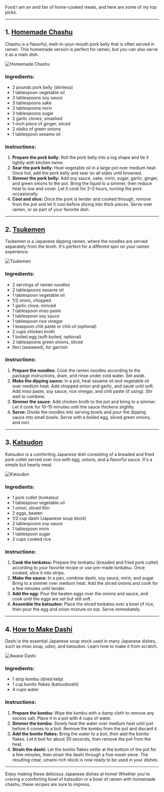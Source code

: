 Food
I am an avid fan of home-cooked meals, and here are some of my top picks.

---

## 1. [Homemade Chashu](https://www.justonecookbook.com/homemade-chashu/)

Chashu is a flavorful, melt-in-your-mouth pork belly that is often served in ramen. This homemade version is perfect for ramen, but you can also serve it as a main dish.

![Homemade Chashu](https://www.justonecookbook.com/wp-content/uploads/2019/05/Chashu-I-2.jpg)

### Ingredients:
- 2 pounds pork belly (skinless)
- 1 tablespoon vegetable oil
- 3 tablespoons soy sauce
- 3 tablespoons sake
- 3 tablespoons mirin
- 3 tablespoons sugar
- 2 garlic cloves, smashed
- 1-inch piece of ginger, sliced
- 2 stalks of green onions
- 1 tablespoon sesame oil

### Instructions:
1. **Prepare the pork belly:** Roll the pork belly into a log shape and tie it tightly with kitchen twine.
2. **Sear the pork belly:** Heat vegetable oil in a large pot over medium heat. Once hot, add the pork belly and sear on all sides until browned.
3. **Simmer the pork belly:** Add soy sauce, sake, mirin, sugar, garlic, ginger, and green onions to the pot. Bring the liquid to a simmer, then reduce heat to low and cover. Let it cook for 2–3 hours, turning the pork occasionally.
4. **Cool and slice:** Once the pork is tender and cooked through, remove from the pot and let it cool before slicing into thick pieces. Serve over ramen, or as part of your favorite dish.

---

## 2. [Tsukemen](https://www.cherryonmysundae.com/2019/02/tsukemen.html)

Tsukemen is a Japanese dipping ramen, where the noodles are served separately from the broth. It's perfect for a different spin on your ramen experience.

![Tsukemen](https://www.cherryonmysundae.com/wp-content/uploads/2019/02/tsukemen-final-8.jpg)

### Ingredients:
- 2 servings of ramen noodles
- 2 tablespoons sesame oil
- 1 tablespoon vegetable oil
- 1/2 onion, chopped
- 1 garlic clove, minced
- 1 tablespoon miso paste
- 1 tablespoon soy sauce
- 1 tablespoon rice vinegar
- 1 teaspoon chili paste or chili oil (optional)
- 2 cups chicken broth
- 1 boiled egg (soft-boiled, optional)
- 2 tablespoons green onions, sliced
- Nori (seaweed), for garnish

### Instructions:
1. **Prepare the noodles:** Cook the ramen noodles according to the package instructions, drain, and rinse under cold water. Set aside.
2. **Make the dipping sauce:** In a pot, heat sesame oil and vegetable oil over medium heat. Add chopped onion and garlic, and sauté until soft. Add miso paste, soy sauce, rice vinegar, and chili paste (if using). Stir well to combine.
3. **Simmer the sauce:** Add chicken broth to the pot and bring to a simmer. Let it cook for 10–15 minutes until the sauce thickens slightly.
4. **Serve:** Divide the noodles into serving bowls and pour the dipping sauce into small bowls. Serve with a boiled egg, sliced green onions, and nori.

---

## 3. [Katsudon](https://www.justonecookbook.com/katsudon/)

Katsudon is a comforting Japanese dish consisting of a breaded and fried pork cutlet served over rice with egg, onions, and a flavorful sauce. It's a simple but hearty meal.

![Katsudon](https://www.justonecookbook.com/wp-content/uploads/2021/08/Katsudon-0437-I-2.jpg)

### Ingredients:
- 1 pork cutlet (tonkatsu)
- 1 tablespoon vegetable oil
- 1 onion, sliced thin
- 2 eggs, beaten
- 1/2 cup dashi (Japanese soup stock)
- 2 tablespoons soy sauce
- 1 tablespoon mirin
- 1 tablespoon sugar
- 2 cups cooked rice

### Instructions:
1. **Cook the tonkatsu:** Prepare the tonkatsu (breaded and fried pork cutlet) according to your favorite recipe or use pre-made tonkatsu. Once cooked, slice it into strips.
2. **Make the sauce:** In a pan, combine dashi, soy sauce, mirin, and sugar. Bring to a simmer over medium heat. Add the sliced onions and cook for a few minutes until tender.
3. **Add the egg:** Pour the beaten eggs over the onions and sauce, and cook until the eggs are set but still soft.
4. **Assemble the katsudon:** Place the sliced tonkatsu over a bowl of rice, then pour the egg and onion mixture on top. Serve immediately.

---

## 4. [How to Make Dashi](https://www.justonecookbook.com/how-to-make-dashi/#wprm-recipe-container-59130)

Dashi is the essential Japanese soup stock used in many Japanese dishes, such as miso soup, udon, and katsudon. Learn how to make it from scratch.

![Awase Dashi](https://www.justonecookbook.com/wp-content/uploads/2019/04/Awase-Dashi-I.jpg)

### Ingredients:
- 1 strip kombu (dried kelp)
- 1 cup bonito flakes (katsuobushi)
- 4 cups water

### Instructions:
1. **Prepare the kombu:** Wipe the kombu with a damp cloth to remove any excess salt. Place it in a pot with 4 cups of water.
2. **Simmer the kombu:** Slowly heat the water over medium heat until just before it comes to a boil. Remove the kombu from the pot and discard it.
3. **Add the bonito flakes:** Bring the water to a boil, then add the bonito flakes. Let it boil for about 30 seconds, then remove the pot from the heat.
4. **Strain the dashi:** Let the bonito flakes settle at the bottom of the pot for a few minutes, then strain the dashi through a fine-mesh sieve. The resulting clear, umami-rich stock is now ready to be used in your dishes.

---

Enjoy making these delicious Japanese dishes at home! Whether you're craving a comforting bowl of katsudon or a bowl of ramen with homemade chashu, these recipes are sure to impress.
